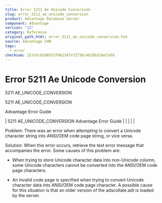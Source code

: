 ```yaml
---
title: Error 5211 Ae Unicode Conversion
slug: error_5211_ae_unicode_conversion
product: Advantage Database Server
component: Advantage
version: "12"
category: Reference
original_path_html: error_5211_ae_unicode_conversion.htm
source: Advantage CHM
tags:
  - error
checksum: 157e5c83d8553f06238fe72736c4b29b516efa59
---
```


# Error 5211 Ae Unicode Conversion

5211 AE\_UNICODE\_CONVERSION

5211 AE\_UNICODE\_CONVERSION

Advantage Error Guide

| 5211 AE\_UNICODE\_CONVERSION  Advantage Error Guide |  |  |  |  |

Problem: There was an error when attempting to convert a Unicode character string into ANSI/OEM code page string, or vice versa.

Solution: When this error occurs, retrieve the text error message that accompanies the error. Some causes of this problem are:

- When trying to store Unicode character data into non-Unicode column, some Unicode characters cannot be converted into the ANSI/OEM code page characters.

- An invalid code page is specified when trying to convert Unicode character data into ANSI/OEM code page character. A possible cause for this situation is that an older version of the adscollate.adt is loaded by the server.
